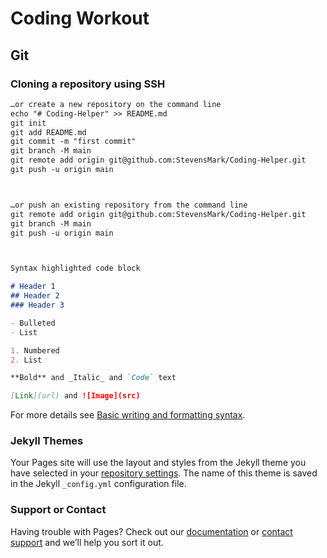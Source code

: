 # Coding Workout

## Git

### Cloning a repository using SSH



```markdown
…or create a new repository on the command line
echo "# Coding-Helper" >> README.md
git init
git add README.md
git commit -m "first commit"
git branch -M main
git remote add origin git@github.com:StevensMark/Coding-Helper.git
git push -u origin main



…or push an existing repository from the command line
git remote add origin git@github.com:StevensMark/Coding-Helper.git
git branch -M main
git push -u origin main



Syntax highlighted code block

# Header 1
## Header 2
### Header 3

- Bulleted
- List

1. Numbered
2. List

**Bold** and _Italic_ and `Code` text

[Link](url) and ![Image](src)
```

For more details see [Basic writing and formatting syntax](https://docs.github.com/en/github/writing-on-github/getting-started-with-writing-and-formatting-on-github/basic-writing-and-formatting-syntax).

### Jekyll Themes

Your Pages site will use the layout and styles from the Jekyll theme you have selected in your [repository settings](https://github.com/StevensMark/Coding-Helper/settings/pages). The name of this theme is saved in the Jekyll `_config.yml` configuration file.

### Support or Contact

Having trouble with Pages? Check out our [documentation](https://docs.github.com/categories/github-pages-basics/) or [contact support](https://support.github.com/contact) and we’ll help you sort it out.
